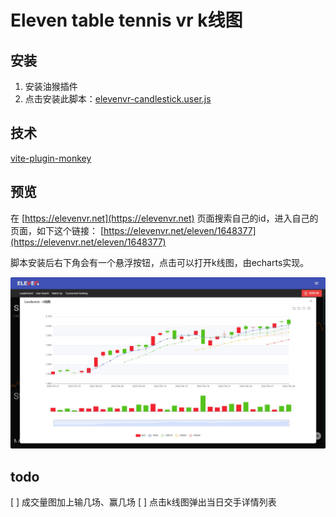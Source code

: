 # Eleven table tennis vr k线图

## 安装
1. 安装油猴插件
2. 点击安装此脚本：[elevenvr-candlestick.user.js](https://github.com/shijianjs/elevenvr-candlestick/raw/master/dist/elevenvr-candlestick.user.js)

## 技术

[vite-plugin-monkey](https://github.com/lisonge/vite-plugin-monkey/blob/main/README_zh.md)

## 预览

在 [https://elevenvr.net](https://elevenvr.net) 页面搜索自己的id，进入自己的页面，如下这个链接：
[https://elevenvr.net/eleven/1648377](https://elevenvr.net/eleven/1648377)

脚本安装后右下角会有一个悬浮按钮，点击可以打开k线图，由echarts实现。

![预览图](./dist/screen_shot.jpg)

## todo
[ ] 成交量图加上输几场、赢几场
[ ] 点击k线图弹出当日交手详情列表

